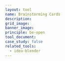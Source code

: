 ```yaml
---
layout: tool
name: Brainstorming Cards
description:
grid_image:
banner_image:
principle: be-open
tool_document:
case_study: false
related_tools:
  - idea-blender
---
```


